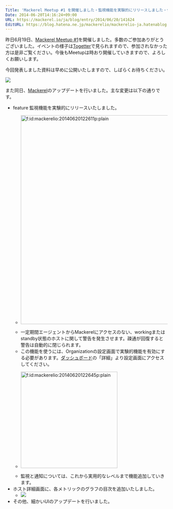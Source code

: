 ```yaml
---
Title: 'Mackerel Meetup #1 を開催しました・監視機能を実験的にリリースしました・他'
Date: 2014-06-20T14:16:24+09:00
URL: https://mackerel.io/ja/blog/entry/2014/06/20/141624
EditURL: https://blog.hatena.ne.jp/mackerelio/mackerelio-ja.hatenablog.mackerel.io/atom/entry/12921228815726468591
---
```


昨日6月19日、[Mackerel Meetup #1](https://mackerel.io/ja/blog/entry/2014/05/30/161510)を開催しました。多数のご参加ありがとうございました。イベントの様子は[Togetter](http://togetter.com/li/682282)で見られますので、参加されなかった方は是非ご覧ください。今後もMeetupは時おり開催していきますので、よろしくお願いします。

今回発表しました資料は早めに公開いたしますので、しばらくお待ちください。

![](https://cdn-ak.f.st-hatena.com/images/fotolife/m/mackerelio/20140620/20140620115541_original.png)

また同日、[Mackerel][]のアップデートを行いました。主な変更は以下の通りです。

- <span class="label-feature">feature</span> 監視機能を実験的にリリースいたしました。
  - <p><span itemscope itemtype="http://schema.org/Photograph"><img src="https://cdn-ak.f.st-hatena.com/images/fotolife/m/mackerelio/20140620/20140620122611.png" alt="f:id:mackerelio:20140620122611p:plain" title="f:id:mackerelio:20140620122611p:plain" class="hatena-fotolife" itemprop="image" width="650"></span></p>
  - 一定期間エージェントからMackerelにアクセスのない、workingまたはstandby状態のホストに関して警告を発生させます。疎通が回復すると警告は自動的に閉じられます。
  - この機能を使うには、Organizationの設定画面で実験的機能を有効にする必要があります。[ダッシュボード][]の「詳細」より設定画面にアクセスしてください。
  - <p><span itemscope itemtype="http://schema.org/Photograph"><img src="https://cdn-ak.f.st-hatena.com/images/fotolife/m/mackerelio/20140620/20140620122645.png" alt="f:id:mackerelio:20140620122645p:plain" title="f:id:mackerelio:20140620122645p:plain" class="hatena-fotolife" itemprop="image" width="300"></span></p>
  - 監視と通知については、これから実用的なレベルまで機能追加していきます。
- ホスト詳細画面に、各メトリックのグラフの目次を追加いたしました。
  - ![](https://cdn-ak.f.st-hatena.com/images/fotolife/m/mackerelio/20140620/20140620125202.png)
- その他、細かいUIのアップデートを行いました。

[Mackerel]: https://mackerel.io/ja/
[ダッシュボード]: https://mackerel.io/my/dashboard
